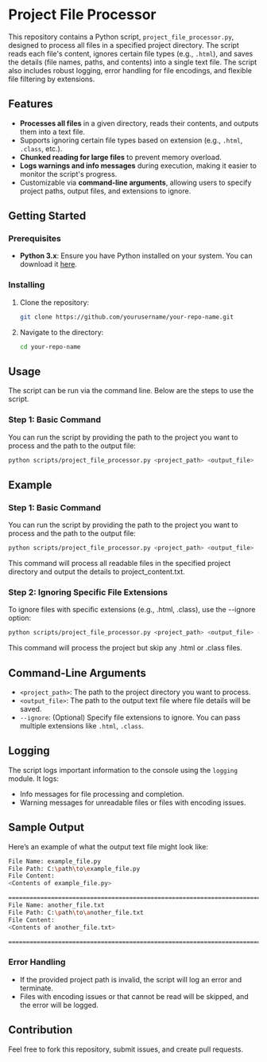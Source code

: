 # Project File Processor

This repository contains a Python script, `project_file_processor.py`, designed to process all files in a specified project directory. The script reads each file's content, ignores certain file types (e.g., `.html`), and saves the details (file names, paths, and contents) into a single text file. The script also includes robust logging, error handling for file encodings, and flexible file filtering by extensions.

## Features

- **Processes all files** in a given directory, reads their contents, and outputs them into a text file.
- Supports ignoring certain file types based on extension (e.g., `.html`, `.class`, etc.).
- **Chunked reading for large files** to prevent memory overload.
- **Logs warnings and info messages** during execution, making it easier to monitor the script's progress.
- Customizable via **command-line arguments**, allowing users to specify project paths, output files, and extensions to ignore.

## Getting Started

### Prerequisites

- **Python 3.x**: Ensure you have Python installed on your system. You can download it [here](https://www.python.org/downloads/).

### Installing

1. Clone the repository:

    ```bash
    git clone https://github.com/yourusername/your-repo-name.git
    ```

2. Navigate to the directory:

    ```bash
    cd your-repo-name
    ```

## Usage

The script can be run via the command line. Below are the steps to use the script.

### Step 1: Basic Command

You can run the script by providing the path to the project you want to process and the path to the output file:

```bash
python scripts/project_file_processor.py <project_path> <output_file>
```
## Example

### Step 1: Basic Command

You can run the script by providing the path to the project you want to process and the path to the output file:

```bash
python scripts/project_file_processor.py <project_path> <output_file>
```
This command will process all readable files in the specified project directory and output the details to project_content.txt.

### Step 2: Ignoring Specific File Extensions

To ignore files with specific extensions (e.g., .html, .class), use the --ignore option:

```bash
python scripts/project_file_processor.py <project_path> <output_file> --ignore .html .class
```
This command will process the project but skip any .html or .class files.

## Command-Line Arguments

- `<project_path>`: The path to the project directory you want to process.
- `<output_file>`: The path to the output text file where file details will be saved.
- `--ignore`: (Optional) Specify file extensions to ignore. You can pass multiple extensions like `.html`, `.class`.

## Logging
The script logs important information to the console using the `logging` module. It logs:

- Info messages for file processing and completion.
- Warning messages for unreadable files or files with encoding issues.

## Sample Output
Here’s an example of what the output text file might look like:
```bash
File Name: example_file.py
File Path: C:\path\to\example_file.py
File Content:
<Contents of example_file.py>

================================================================================
File Name: another_file.txt
File Path: C:\path\to\another_file.txt
File Content:
<Contents of another_file.txt>

================================================================================

```
### Error Handling
- If the provided project path is invalid, the script will log an error and terminate.
- Files with encoding issues or that cannot be read will be skipped, and the error will be logged.

## Contribution
Feel free to fork this repository, submit issues, and create pull requests.


